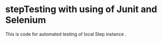 # stepTesting with using of Junit and Selenium

This is code for automated testing of local Step instance .
